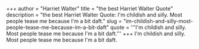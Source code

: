 +++
author = "Harriet Walter"
title = "the best Harriet Walter Quote"
description = "the best Harriet Walter Quote: I'm childish and silly. Most people tease me because I'm a bit daft."
slug = "im-childish-and-silly-most-people-tease-me-because-im-a-bit-daft"
quote = '''I'm childish and silly. Most people tease me because I'm a bit daft.'''
+++
I'm childish and silly. Most people tease me because I'm a bit daft.
